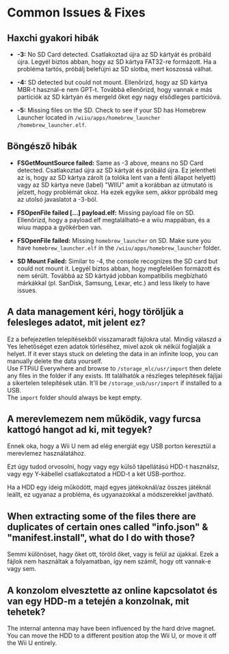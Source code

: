 # Common Issues & Fixes

## Haxchi gyakori hibák

- **-3:** No SD Card detected. Csatlakoztad újra az SD kártyát és próbáld újra. Legyél biztos abban, hogy az SD kártya FAT32-re formázott. Ha a probléma tartós, próbálj belefújni az SD slotba, mert koszossá válhat.

- **-4:** SD detected but could not mount. Ellenőrizd, hogy az SD kártya MBR-t használ-e nem GPT-t. Továbbá ellenőrizd, hogy vannak e más partíciók az SD kártyán és mergeld őket egy nagy elsődleges partícióvá.

- **-5:** Missing files on the SD. Check to see if your SD has Homebrew Launcher located in <code>/wiiu<wbr>/apps<wbr>/homebrew_launcher<wbr>/homebrew_launcher.elf</code>.

## Böngésző hibák

- **FSGetMountSource failed:** Same as -3 above, means no SD Card detected. Csatlakoztad újra az SD kártyát és próbáld újra. Ez jelentheti az is, hogy az SD kártya zárolt (a tolóka lent van a fenti állapot helyett) vagy az SD kártya neve (label) "WIIU" amit a korábban az útmutató is jelzett, hogy problémát okoz. Ha ezek egyike sem, akkor ppróbáld meg az utolsó javaslatot a -3-ból.

- **FSOpenFile failed [...] payload.elf:** Missing payload file on SD. Ellenőrizd, hogy a payload.elf megtalálható-e a wiiu mappában, és a wiuu mappa a gyökérben van.

- **FSOpenFile failed:** Missing `homebrew_launcher` on SD. Make sure you have `homebrew_launcher.elf` in the <code>/wiiu<wbr>/apps<wbr>/homebrew_launcher</code> folder.

- **SD Mount Failed:** Similar to -4, the console recognizes the SD card but could not mount it. Legyél biztos abban, hogy megfelelően formázott és nem sérült. Továbbá az SD kártyád jobban kompatibilis megbízható márkákkal (pl. SanDisk, Samsung, Lexar, etc.) and less likely to have issues.

## A data management kéri, hogy töröljük a felesleges adatot, mit jelent ez?

Ez a befejezetlen telepítésekből visszamaradt fájlokra utal. Mindig válaszd a Yes lehetőséget ezen adatok törléséhez, mivel azok ok nélkül foglalják a helyet.
If it ever stays stuck on deleting the data in an infinite loop, you can manually delete the data yourself.\
Use FTPiiU Everywhere and browse to `/storage_mlc/usr/import` then delete any files in the folder if any exists. Itt találhatók a részleges telepítések fájljai a sikertelen telepítések után. It'll be `/storage_usb/usr/import` if installed to a USB.\
The `import` folder should always be kept empty.

## A merevlemezem nem működik, vagy furcsa kattogó hangot ad ki, mit tegyek?

Ennek oka, hogy a Wii U nem ad elég energiát egy USB porton keresztül a merevlemez használatához.

Ezt úgy tudod orvosolni, hogy vagy egy külső tápellátású HDD-t használsz, vagy egy Y-kábellel csatlakoztatod a HDD-t a két USB-porthoz.

Ha a HDD egy ideig működött, majd egyes játékoknál/az összes játéknál leállt, ez ugyanaz a probléma, és ugyanazokkal a módszerekkel javítható.

## When extracting some of the files there are duplicates of certain ones called "info.json" & "manifest.install", what do I do with those?

Semmi különöset, hagy őket ott, töröld őket, vagy is felül az újakkal. Ezek a fájlok nem használtak a folyamatban, így nem számít, hogy ott vannak-e vagy sem.

## A konzolom elvesztette az online kapcsolatot és van egy HDD-m a tetején a konzolnak, mit tehetek?

The internal antenna may have been influenced by the hard drive magnet.\
You can move the HDD to a different position atop the Wii U, or move it off the Wii U entirely.
